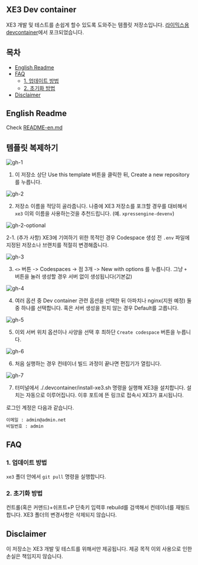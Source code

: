 ## XE3 Dev container
XE3 개발 및 테스트를 손쉽게 할수 있도록 도와주는 템플릿 저장소입니다. [라이믹스용 devcontainer](https://github.com/Lastorder-DC/rhymix-devcontainer)에서 포크되었습니다.

## 목차

* [English Readme](#english-readme)
* [FAQ](#faq)
   * [1. 업데이트 방법](#1-업데이트-방법)
   * [2. 초기화 방법](#2-초기화-방법)
* [Disclaimer](#disclaimer)

<!-- Created by https://github.com/ekalinin/github-markdown-toc -->

## English Readme
Check [README-en.md](./README-en.md)

## 템플릿 복제하기
![gh-1](https://user-images.githubusercontent.com/18280396/208420078-de696e55-08c2-41d0-bb59-3368ad913037.png)

1. 이 저장소 상단 Use this template 버튼을 클릭한 뒤, Create a new repository를 누릅니다.

![gh-2](https://user-images.githubusercontent.com/18280396/208420274-87379910-b7a4-4ae5-9b0e-ca034e4f4b78.png)

2. 저장소 이름을 적당히 골라줍니다. 나중에 XE3 저장소를 포크할 경우를 대비해서 `xe3` 이외 이름을 사용하는것을 추천드립니다. (예. `xpressengine-devenv`)

![gh-2-optional](https://user-images.githubusercontent.com/18280396/208420462-e9736f0f-2ee2-47ab-b39d-acea9e78dcd5.png)

2-1. (추가 사항) XE3에 기여하기 위한 목적인 경우 Codespace 생성 전 `.env` 파일에 지정된 저장소나 브랜치를 적절히 변경해줍니다.

![gh-3](https://user-images.githubusercontent.com/18280396/208420446-bc1511fb-46b8-45d7-a9f1-2783d8eeefb7.png)

3. `<>` 버튼 -> Codespaces -> 점 3개 -> New with options 를 누릅니다. 그냥 `+` 버튼을 눌러 생성할 경우 서버 없이 생성됩니다(기본값)

![gh-4](https://user-images.githubusercontent.com/18280396/208420856-4be8d717-a368-4b77-b3cf-413ca75b99af.png)

4. 여러 옵션 중 Dev container 관련 옵션을 선택한 뒤 아파치나 nginx(지원 예정) 둘 중 하나를 선택합니다. 혹은 서버 생성을 원치 않는 경우 Default를 고릅니다.

![gh-5](https://user-images.githubusercontent.com/18280396/208421015-8a195b83-0fb0-4338-a75d-e7f7ef957b8f.png)

5. 이외 서버 위치 옵션이나 사양을 선택 후 최하단 `Create codespace` 버튼을 누릅니다.

![gh-6](https://user-images.githubusercontent.com/18280396/208421110-c2002cbe-5989-413f-8dff-c120673f18e2.png)

6. 처음 실행하는 경우 컨테이너 빌드 과정이 끝나면 편집기가 열립니다.

![gh-7](https://user-images.githubusercontent.com/18280396/208421748-fc44dddf-2239-4fe9-8bd9-d24dc3a55d43.png)

7. 터미널에서 ./.devcontainer/install-xe3.sh 명령을 실행해 XE3을 설치합니다. 설치는 자동으로 이루어집니다. 이후 포트에 뜬 링크로 접속시 XE3가 표시됩니다. 

로그인 계정은 다음과 같습니다.

```
이메일 : admin@admin.net
비밀번호 : admin
```

## FAQ
### 1. 업데이트 방법
`xe3` 폴더 안에서 `git pull` 명령을 실행합니다.

### 2. 초기화 방법
컨트롤(혹은 커맨드)+쉬프트+P 단축키 입력후 rebuild를 검색해서 컨테이너를 재빌드합니다. XE3 폴더의 변경사항은 삭제되지 않습니다.

## Disclaimer
이 저장소는 XE3 개발 및 테스트를 위해서만 제공됩니다. 제공 목적 이외 사용으로 인한 손실은 책임지지 않습니다.
